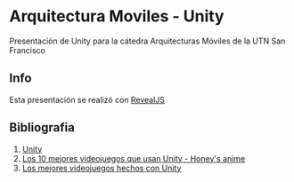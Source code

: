 # Arquitectura Moviles - Unity 
Presentación de Unity para la cátedra Arquitecturas Móviles de la UTN San Francisco

## Info
Esta presentación se realizó con [RevealJS](https://revealjs.com/#/)

## Bibliografia
1. [Unity](https://unity.com/)
2. [Los 10 mejores videojuegos que usan Unity - Honey's anime](https://honeysanime.com/es/los-10-mejores-videojuegos-que-usan-unity/)
3. [Los mejores videojuegos hechos con Unity](http://unity.tridevent.com/los-mejores-videojuegos-hechos-en-unity/)
